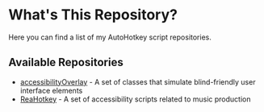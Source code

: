 # What's This Repository?
Here you can find a list of my AutoHotkey script repositories.
## Available Repositories
* [accessibilityOverlay](https://github.com/MatejGolian/accessibilityOverlay) - A set of classes that simulate blind-friendly user interface elements
* [ReaHotkey](https://github.com/MatejGolian/ReaHotkey) - A set of accessibility scripts related to music production
